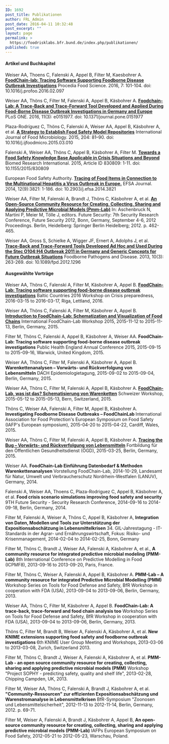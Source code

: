 ```yaml
---
ID: 1692
post_title: Publikationen
author: FRL_Admin
post_date: 2016-04-11 10:32:48
post_excerpt: ""
layout: page
permalink: >
  https://foodrisklabs.bfr.bund.de/index.php/publikationen/
published: true
---
```

<h4 id="Paper">Artikel und Buchkapitel</h4>
Weiser AA, Thoens C, Falenski A, Appel B, Filter M, Kaesbohrer A.
<a href="http://www.sciencedirect.com/science/article/pii/S2211601X16000985" target="_blank"><strong>FoodChain-lab: Tracing Software Supporting Foodborne Disease Outbreak Investigations</strong></a>
Procedia Food Science. 2016, 7: 101-104.
doi: 10.1016/j.profoo.2016.02.097

Weiser AA, Thöns C, Filter M, Falenski A, Appel B, Käsbohrer A.
<a href="http://journals.plos.org/plosone/article?id=10.1371/journal.pone.0151977" target="_blank"><strong>Foodchain-Lab: A Trace-Back and Trace-Forward Tool Developed and Applied During Food-Borne Disease Outbreak Investigations in Germany and Europe</strong></a>
PLoS ONE. 2016, 11(3): e0151977.
doi: 10.1371/journal.pone.0151977

Plaza-Rodríguez C, Thöns C, Falenski A, Weiser AA, Appel B, Käsbohrer A, et al.
<a href="http://www.sciencedirect.com/science/article/pii/S016816051500149X" target="_blank"><strong>A Strategy to Establish Food Safety Model Repositories</strong></a>
International Journal of Food Microbiology. 2015, 204: 81–90.
doi: 10.1016/j.ijfoodmicro.2015.03.010

Falenski A, Weiser AA, Thöns C, Appel B, Käsbohrer A, Filter M.
<a href="http://www.hindawi.com/journals/bmri/2015/830809/" target="_blank"><strong>Towards a Food Safety Knowledge Base Applicable in Crisis Situations and Beyond</strong></a>
Biomed Research International. 2015, Article ID 830809: 1-11.
doi: 10.1155/2015/830809

European Food Safety Authority.
<a href="http://www.efsa.europa.eu/sites/default/files/scientific_output/files/main_documents/3821.pdf" target="_blank"><strong>Tracing of Food Items in Connection to the Multinational Hepatitis a Virus Outbreak in Europe.</strong></a>
EFSA Journal. 2014, 12(9):3821: 1-186.
doi: 10.2903/j.efsa.2014.3821

Weiser AA, Filter M, Falenski A, Brandt J, Thöns C, Käsbohrer A, et al.
<a href="http://link.springer.com/chapter/10.1007%2F978-3-642-33161-9_65" target="_blank"><strong>An Open-Source Community Resource for Creating, Collecting, Sharing and Applying Predictive Microbial Models (Pmm-Lab)</strong></a>
In: Aschenbruck N, Martini P, Meier M, Tölle J, editors. Future Security: 7th Security Research Conference, Future Security 2012, Bonn, Germany, September 4-6, 2012 Proceedings. Berlin, Heidelberg: Springer Berlin Heidelberg; 2012. p. 462-465.

Weiser AA, Gross S, Schielke A, Wigger JF, Ernert A, Adolphs J, et al.
<a href="http://online.liebertpub.com/doi/abs/10.1089/fpd.2012.1296" target="_blank"><strong>Trace-Back and Trace-Forward Tools Developed Ad Hoc and Used During the Stec O104:H4 Outbreak 2011 in Germany and Generic Concepts for Future Outbreak Situations</strong></a>
Foodborne Pathogens and Disease. 2013, 10(3): 263-269.
doi: 10.1089/fpd.2012.1296
<h4 id="Vortrag">Ausgewählte Vorträge</h4>
Weiser AA, Thöns C, Falenski A, Filter M, Käsbohrer A, Appel B.
<a href="https://foodrisklabs.bfr.bund.de/index.php/baltic-countries-2016-workshop/"><strong>FoodChain-Lab: Tracing software supporting food-borne disease outbreak investigations</strong></a>
Baltic Countries 2016 Workshop on Crisis preparedness, 2016-03-15 to 2016-03-17, Riga, Lettland, 2016.

Weiser AA, Thöns C, Falenski A, Filter M, Käsbohrer A, Appel B.
<a href="https://foodrisklabs.bfr.bund.de/index.php/international-foodchain-lab-workshop-1213-11-2015/"><strong>Introduction to FoodChain-Lab: Schematization and Visualization of Food Chains</strong></a>
International FoodChain-Lab Workshop 2015, 2015-11-12 to 2015-11-13, Berlin, Germany, 2015.

Filter M, Thöns C, Falenski A, Appel B, Käsbohrer A, Weiser AA.
<strong>FoodChain-Lab: Tracing software supporting food-borne disease outbreak investigations</strong>
Public Health England Annual Conference 2015, 2015-09-15 to 2015-09-16, Warwick, United Kingdom, 2015.

Weiser AA, Thöns C, Filter M, Falenski A, Käsbohrer A, Appel B.
<strong>Warenkettenanalysen – Vorwärts- und Rückverfolgung von Lebensmitteln</strong>
DACH Epidemiologietagung, 2015-09-02 to 2015-09-04, Berlin, Germany, 2015.

Weiser AA, Thöns C, Filter M, Falenski A, Appel B, Käsbohrer A.
<a href="https://foodrisklabs.bfr.bund.de/wp-content/uploads/2015/02/Programm_FoodChainLab_final.pdf"><strong>FoodChain-Lab, was ist das? Schematisierung von Warenketten</strong></a>
Schweizer Workshop, 2015-05-12 to 2015-05-13, Bern, Switzerland, 2015.

Thöns C, Weiser AA, Falenski A, Filter M, Appel B, Käsbohrer A.
<strong>Investigating Foodborne Disease Outbreaks – FoodChainLab </strong>
International Association for Food Protection's European Symposium on Food Safety (IAFP's European symposium), 2015-04-20 to 2015-04-22, Cardiff, Wales, 2015.

Weiser AA, Thöns C, Filter M, Falenski A, Appel B, Käsbohrer A.
<a href="https://foodrisklabs.bfr.bund.de/wp-content/uploads/2015/11/weiser_tracing_150325_internet.pdf"><strong>Tracing the Bug – Vorwärts- und Rückverfolgung von Lebensmitteln</strong></a>
Fortbildung für den Öffentlichen Gesundheitsdienst (ÖGD), 2015-03-25, Berlin, Germany, 2015.

Weiser AA.
<strong>FoodChain-Lab Einführung Datenbedarf &amp; Methoden Warenkettenanalysen</strong>
Vorstellung FoodChain-Lab, 2014-10-29, Landesamt für Natur, Umwelt und Verbraucherschutz Nordrhein-Westfalen (LANUV), Germany, 2014.

Falenski A, Weiser AA, Thoens C, Plaza-Rodriguez C, Appel B, Käsbohrer A, et al.
<strong>Food crisis scenario simulations improving food safety and security</strong>
9TH Future Security - Security Research Conference, 2014-09-16 to 2014-09-18, Berlin, Germany, 2014.

Filter M, Falenski A, Weiser A, Thöns C, Appel B, Käsbohrer A,
<strong>Integration von Daten, Modellen und Tools zur Unterstützung der Expositionsabschätzung in Lebensmittelkrisen</strong>
34. GIL-Jahrestagung - IT-Standards in der Agrar- und Ernährungswirtschaft, Fokus: Risiko- und Krisenmanagement, 2014-02-04 to 2014-02-25, Bonn, Germany

Filter M, Thöns C, Brandt J, Weiser AA, Falenski A, Käsbohrer A, et al.,
<strong>A community resource for integrated predictive microbial modeling (PMM-Lab)</strong>
8th International Conference on Predictive Modelling in Food (ICPMF8), 2013-09-16 to 2013-09-20, Paris, France.

Filter M, Thöns C, Weiser A, Falenski A, Appel B, Käsbohrer A.
<strong>PMM-Lab – A community resource for integrated Predictive Microbial Modelling (PMM)</strong>
Workshop Series on Tools for Food Defense and Safety, BfR Workshop in cooperation with FDA (USA), 2013-09-04 to 2013-09-06, Berlin, Germany, 2013.

Weiser AA, Thöns C, Filter M, Käsbohrer A, Appel B.
<strong>FoodChain-Lab: A trace-back, trace-forward and food chain analysis too</strong>
Workshop Series on Tools for Food Defense and Safety, BfR Workshop in cooperation with FDA (USA), 2013-09-04 to 2013-09-06, Berlin, Germany, 2013.

Thöns C, Filter M, Brandt B, Weiser A, Falenski A, Käsbohrer A, et al.
<strong>New KNIME extensions supporting food safety and foodborne outbreak investigations </strong>
6th KNIME User Group Meeting and Workshops, 2013-03-06 to 2013-03-08, Zurich, Switzerland 2013.

Filter M, Thöns C, Brandt J, Weiser A, Falenski A, Käsbohrer A, et al.
<strong>PMM-Lab - an open source community resource for creating, collecting, sharing and applying predictive microbial models (PMM)</strong>
Workshop "Project SOPHY - predicting safety, quality and shelf life", 2013-02-28, Chipping Campden, UK, 2013.

Filter M, Weiser AA, Thöns C, Falenski A, Brandt J, Käsbohrer A, et al.
<strong>"Community-Ressourcen" zur effizienten Expositionsabschätzung und Warenstromanalyse in Lebensmittelkrisen</strong>
BfR-Symposium "Zoonosen und Lebensmittelsicherheit", 2012-11-13 to 2012-11-14, Berlin, Germany, 2012. p. 69-71.

Filter M, Weiser A, Falenski A, Brandt J, Käsbohrer A, Appel B,
<strong>An open-source community resource for creating, collecting, sharing and applying predictive microbial models (PMM-Lab)</strong>
IAFPs European Symposium on Food Safety, 2012-05-21 to 2012-05-23, Warschau, Poland.